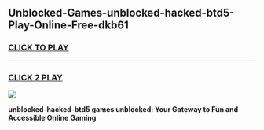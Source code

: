 
## Unblocked-Games-unblocked-hacked-btd5-Play-Online-Free-dkb61
<h3>
<a href="https://premium76.site?title=unblocked-hacked-btd5&ref=26A">CLICK TO PLAY</a></h3>
<hr>

<h3>
<a href="https://premium76.site?title=unblocked-hacked-btd5&ref=26A">CLICK 2 PLAY</a>
  
</h3>

<a href="https://premium76.site?title=unblocked-hacked-btd5&ref=26A"><img src="https://clearcache.store/games.png"></a>


**unblocked-hacked-btd5 games unblocked: Your Gateway to Fun and Accessible Online Gaming**
